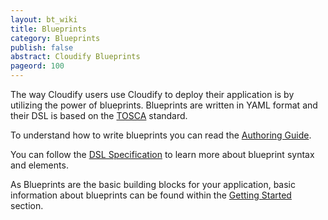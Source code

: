 ```yaml
---
layout: bt_wiki
title: Blueprints
category: Blueprints
publish: false
abstract: Cloudify Blueprints
pageord: 100
---
```


The way Cloudify users use Cloudify to deploy their application is by utilizing the power of blueprints. Blueprints are written in YAML format and their DSL is based on the [TOSCA](https://www.oasis-open.org/committees/tosca/) standard.

To understand how to write blueprints you can read the [Authoring Guide](getting-started-write-blueprint.html).

You can follow the [DSL Specification](dsl-spec-general.html) to learn more about blueprint syntax and elements.

As Blueprints are the basic building blocks for your application, basic information about blueprints can be found within the [Getting Started](getting-started.html) section.